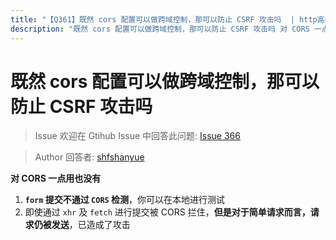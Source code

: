 ```yaml
---
title: "【Q361】既然 cors 配置可以做跨域控制，那可以防止 CSRF 攻击吗  | http高频面试题"
description: "既然 cors 配置可以做跨域控制，那可以防止 CSRF 攻击吗 对 CORS 一点用也没有 form 提交不通过 CORS 检测，你可以在本地进行测试 即使通过 xhr 及 fetch 进行提交被 CORS 拦住，但是对于简单请求而言，请求仍被发送，已造成了攻击  字节跳动面试题、阿里腾讯面试题、美团小米面试题。"
---
```


# 既然 cors 配置可以做跨域控制，那可以防止 CSRF 攻击吗

> Issue
> 欢迎在 Gtihub Issue 中回答此问题: [Issue 366](https://github.com/shfshanyue/Daily-Question/issues/366)

> Author
> 回答者: [shfshanyue](https://github.com/shfshanyue)

**对 CORS 一点用也没有**

1. **`form` 提交不通过 `CORS` 检测**，你可以在本地进行测试
1. 即使通过 `xhr` 及 `fetch` 进行提交被 CORS 拦住，**但是对于简单请求而言，请求仍被发送**，已造成了攻击
